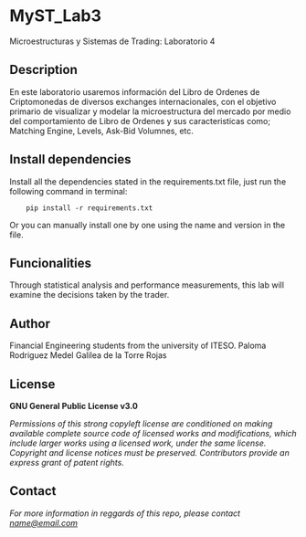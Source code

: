 # MyST_Lab3
Microestructuras y Sistemas de Trading: Laboratorio 4


## Description
En este laboratorio usaremos información del Libro de Ordenes de Criptomonedas de diversos exchanges internacionales, con el objetivo primario de visualizar y modelar la microestructura del mercado por medio del comportamiento de Libro de Ordenes y sus caracteristicas como; Matching Engine, Levels, Ask-Bid Volumnes, etc. 

## Install dependencies

Install all the dependencies stated in the requirements.txt file, just run the following command in terminal:

        pip install -r requirements.txt
        
Or you can manually install one by one using the name and version in the file.

## Funcionalities

Through statistical analysis and performance measurements, this lab will examine the decisions taken by the trader.

## Author
Financial Engineering students from the university of ITESO.
Paloma Rodriguez Medel
Galilea de la Torre Rojas

## License
**GNU General Public License v3.0** 

*Permissions of this strong copyleft license are conditioned on making available 
complete source code of licensed works and modifications, which include larger 
works using a licensed work, under the same license. Copyright and license notices 
must be preserved. Contributors provide an express grant of patent rights.*

## Contact
*For more information in reggards of this repo, please contact name@email.com*
